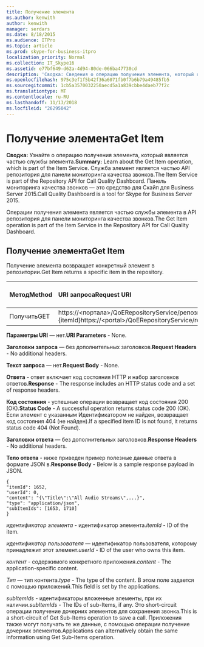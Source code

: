 ```yaml
---
title: Получение элемента
ms.author: kenwith
author: kenwith
manager: serdars
ms.date: 8/18/2015
ms.audience: ITPro
ms.topic: article
ms.prod: skype-for-business-itpro
localization_priority: Normal
ms.collection: IT_Skype16
ms.assetid: e77bf649-d62a-4d94-80de-066ba47730cd
description: 'Сводка: Сведения о операцию получения элемента, который является частью службы элемента. Служба элемент является частью API репозитория для панели мониторинга качества звонков. Панель мониторинга качества звонков — это средство для Скайп для Business Server 2015.'
ms.openlocfilehash: 975c3ef1f5b42f36a6071fb0f7b6b79a49485fb5
ms.sourcegitcommit: 1cb5a3570032250aecd5a1a839cbbe4daeb77f2c
ms.translationtype: MT
ms.contentlocale: ru-RU
ms.lasthandoff: 11/13/2018
ms.locfileid: "26295042"
---
```

# <a name="get-item"></a><span data-ttu-id="b6e9c-105">Получение элемента</span><span class="sxs-lookup"><span data-stu-id="b6e9c-105">Get Item</span></span>
 
<span data-ttu-id="b6e9c-106">**Сводка:** Узнайте о операцию получения элемента, который является частью службы элемента.</span><span class="sxs-lookup"><span data-stu-id="b6e9c-106">**Summary:** Learn about the Get Item operation, which is part of the Item Service.</span></span> <span data-ttu-id="b6e9c-107">Служба элемент является частью API репозитория для панели мониторинга качества звонков.</span><span class="sxs-lookup"><span data-stu-id="b6e9c-107">The Item Service is part of the Repository API for Call Quality Dashboard.</span></span> <span data-ttu-id="b6e9c-108">Панель мониторинга качества звонков — это средство для Скайп для Business Server 2015.</span><span class="sxs-lookup"><span data-stu-id="b6e9c-108">Call Quality Dashboard is a tool for Skype for Business Server 2015.</span></span>
  
<span data-ttu-id="b6e9c-109">Операции получения элемента является частью службы элемента в API репозитория для панели мониторинга качества звонков.</span><span class="sxs-lookup"><span data-stu-id="b6e9c-109">The Get Item operation is part of the Item Service in the Repository API for Call Quality Dashboard.</span></span>
  
## <a name="get-item"></a><span data-ttu-id="b6e9c-110">Получение элемента</span><span class="sxs-lookup"><span data-stu-id="b6e9c-110">Get Item</span></span>

<span data-ttu-id="b6e9c-111">Получение элемента возвращает конкретный элемент в репозитории.</span><span class="sxs-lookup"><span data-stu-id="b6e9c-111">Get Item returns a specific item in the repository.</span></span>
  
|<span data-ttu-id="b6e9c-112">**Метод**</span><span class="sxs-lookup"><span data-stu-id="b6e9c-112">**Method**</span></span>|<span data-ttu-id="b6e9c-113">**URI запроса**</span><span class="sxs-lookup"><span data-stu-id="b6e9c-113">**Request URI**</span></span>|<span data-ttu-id="b6e9c-114">**Версия HTTP**</span><span class="sxs-lookup"><span data-stu-id="b6e9c-114">**HTTP Version**</span></span>|
|:-----|:-----|:-----|
|<span data-ttu-id="b6e9c-115">Получить</span><span class="sxs-lookup"><span data-stu-id="b6e9c-115">GET</span></span>  <br/> |<span data-ttu-id="b6e9c-116">https://\<портала\>/QoERepositoryService/репозитория/элемент / {itemId}</span><span class="sxs-lookup"><span data-stu-id="b6e9c-116">https://\<portal\>/QoERepositoryService/repository/item/{itemId}</span></span>  <br/> |<span data-ttu-id="b6e9c-117">HTTP/1.1</span><span class="sxs-lookup"><span data-stu-id="b6e9c-117">HTTP/1.1</span></span>  <br/> |
   
 <span data-ttu-id="b6e9c-118">**Параметры URI** — нет.</span><span class="sxs-lookup"><span data-stu-id="b6e9c-118">**URI Parameters** - None.</span></span>
  
 <span data-ttu-id="b6e9c-119">**Заголовки запроса** — без дополнительных заголовков.</span><span class="sxs-lookup"><span data-stu-id="b6e9c-119">**Request Headers** - No additional headers.</span></span>
  
 <span data-ttu-id="b6e9c-120">**Текст запроса** — нет.</span><span class="sxs-lookup"><span data-stu-id="b6e9c-120">**Request Body** - None.</span></span>
  
 <span data-ttu-id="b6e9c-121">**Ответа** - ответ включает код состояния HTTP и набор заголовков ответов.</span><span class="sxs-lookup"><span data-stu-id="b6e9c-121">**Response** - The response includes an HTTP status code and a set of response headers.</span></span>
  
 <span data-ttu-id="b6e9c-122">**Код состояния** - успешные операции возвращает код состояния 200 (ОК).</span><span class="sxs-lookup"><span data-stu-id="b6e9c-122">**Status Code** - A successful operation returns status code 200 (OK).</span></span> <span data-ttu-id="b6e9c-123">Если элемент с указанным Идентификатором не найден, возвращает код состояния 404 (не найден).</span><span class="sxs-lookup"><span data-stu-id="b6e9c-123">If a specified item ID is not found, it returns status code 404 (Not Found).</span></span>
  
 <span data-ttu-id="b6e9c-124">**Заголовки ответа** — без дополнительных заголовков.</span><span class="sxs-lookup"><span data-stu-id="b6e9c-124">**Response Headers** - No additional headers.</span></span>
  
 <span data-ttu-id="b6e9c-125">**Тело ответа** - ниже приведен пример полезные данные ответа в формате JSON в.</span><span class="sxs-lookup"><span data-stu-id="b6e9c-125">**Response Body** - Below is a sample response payload in JSON.</span></span>
  
```
{
"itemId": 1652,
"userId": 0,
"content": "{\"Title\":\"All Audio Streams\",...}",
"type": "application/json",
"subItemIds": [1653, 1710]
}
```

 <span data-ttu-id="b6e9c-126">*идентификатор элемента* - идентификатор элемента.</span><span class="sxs-lookup"><span data-stu-id="b6e9c-126">*itemId*  - ID of the item.</span></span>
  
 <span data-ttu-id="b6e9c-127">*идентификатор пользователя* — идентификатор пользователя, которому принадлежит этот элемент.</span><span class="sxs-lookup"><span data-stu-id="b6e9c-127">*userId*  - ID of the user who owns this item.</span></span>
  
 <span data-ttu-id="b6e9c-128">*контент* - содержимого конкретного приложения.</span><span class="sxs-lookup"><span data-stu-id="b6e9c-128">*content*  - The application-specific content.</span></span>
  
 <span data-ttu-id="b6e9c-129">*Тип* — тип контента.</span><span class="sxs-lookup"><span data-stu-id="b6e9c-129">*type*  - The type of the content.</span></span> <span data-ttu-id="b6e9c-130">В этом поле задается с помощью приложений.</span><span class="sxs-lookup"><span data-stu-id="b6e9c-130">This field is set by the applications.</span></span>
  
 <span data-ttu-id="b6e9c-131">*subItemIds* - идентификаторы вложенные элементы, при их наличии.</span><span class="sxs-lookup"><span data-stu-id="b6e9c-131">*subItemIds*  - The IDs of sub-Items, if any.</span></span> <span data-ttu-id="b6e9c-132">Это short-circuit операции получение дочерних элементов для сохранения звонка.</span><span class="sxs-lookup"><span data-stu-id="b6e9c-132">This is a short-circuit of Get Sub-Items operation to save a call.</span></span> <span data-ttu-id="b6e9c-133">Приложения также могут получать те же данные, с помощью операции получение дочерних элементов.</span><span class="sxs-lookup"><span data-stu-id="b6e9c-133">Applications can alternatively obtain the same information using Get Sub-Items operation.</span></span>
  


